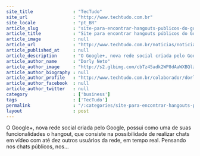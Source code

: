 ```yaml
---
site_title               : "TecTudo"
site_url                 : "http://www.techtudo.com.br"
site_locale              : "pt_BR"
article_slug             : "site-para-encontrar-hangouts-publicos-do-google"
article_title            : "Site para encontrar hangouts públicos do Google+"
article_image            : null
article_url              : "http://www.techtudo.com.br/noticias/noticia/2011/08/site-para-encontrar-hangouts-publicos-do-google.html"
article_published_at     : null
article_description      : "O Google+, nova rede social criada pelo Google, possui como uma de suas funcionalidades o hangout, que consiste na possibilidade de realizar chats em vídeo com até dez outros usuários da rede, em tempo real. Pensando nos chats públicos, nos..."
article_author_name      : "Dorly Neto"
article_author_image     : "http://s2.glbimg.com/cbTz45adk2WP8dAaWXBQlzrxsvc=/30x30/s2.glbimg.com/bDlEI_8qBg_NqTCvkxO2Zrpyulk=/140x140/s.glbimg.com/po/tt2/f/original/2013/11/12/50.jpg"
article_author_biography : null
article_author_profile   : "http://www.techtudo.com.br/colaborador/dorly-neto.html"
article_author_facebook  : null
article_author_twitter   : null
category                 : ['business']
tags                     : ['TecTudo']
permalink                : "/:categories/site-para-encontrar-hangouts-publicos-do-google/"
layout                   : post
---
```


O Google+, nova rede social criada pelo Google, possui como uma de suas funcionalidades o hangout, que consiste na possibilidade de realizar chats em vídeo com até dez outros usuários da rede, em tempo real. Pensando nos chats públicos, nos...

